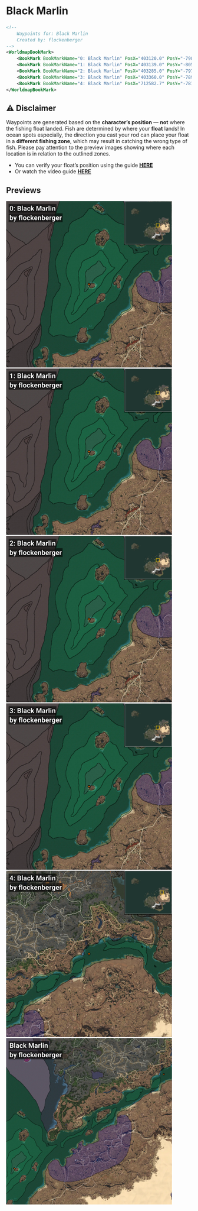 # Black Marlin
```xml
<!--
    Waypoints for: Black Marlin
    Created by: flockenberger
-->
<WorldmapBookMark>
    <BookMark BookMarkName="0: Black Marlin" PosX="403120.0" PosY="-7983.0" PosZ="258795.0" />
    <BookMark BookMarkName="1: Black Marlin" PosX="403139.0" PosY="-8051.0" PosZ="258935.0" />
    <BookMark BookMarkName="2: Black Marlin" PosX="403285.0" PosY="-7976.0" PosZ="258975.0" />
    <BookMark BookMarkName="3: Black Marlin" PosX="403360.0" PosY="-7899.0" PosZ="258888.0" />
    <BookMark BookMarkName="4: Black Marlin" PosX="712582.7" PosY="-7815.4297" PosZ="452974.28" />
</WorldmapBookMark>
```

## ⚠️ Disclaimer
Waypoints are generated based on the __**character’s position**__ — __not__ where the fishing float landed.
Fish are determined by where your **float** lands!
In ocean spots especially, the direction you cast your rod can place your float in a **different fishing zone**, which may result in catching the wrong type of fish.
Please pay attention to the preview images showing where each location is in relation to the outlined zones.

- You can verify your float’s position using the guide [**HERE**](https://flockenberger.github.io/bdo-fish-position/)
- Or watch the video guide [**HERE**](https://youtu.be/t-VXcRoNojk)

## Previews
<img src="./Black Marlin_0_Preview.webp" width="450"/> <img src="./Black Marlin_1_Preview.webp" width="450"/> <img src="./Black Marlin_2_Preview.webp" width="450"/> <img src="./Black Marlin_3_Preview.webp" width="450"/> <img src="./Black Marlin_4_Preview.webp" width="450"/> <img src="./Black Marlin_Preview.webp" width="450"/> 